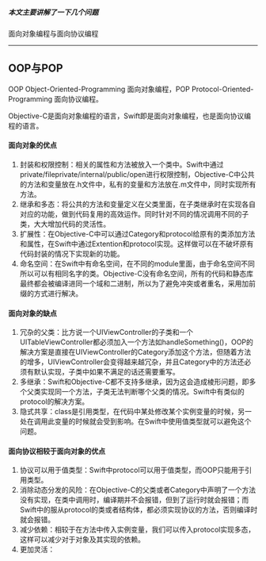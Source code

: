 ##### 本文主要讲解了一下几个问题

面向对象编程与面向协议编程

-----

## OOP与POP

OOP Object-Oriented-Programming 面向对象编程，POP Protocol-Oriented-Programming 面向协议编程。  

Objective-C是面向对象编程的语言，Swift即是面向对象编程，也是面向协议编程的语言。

#### 面向对象的优点
1. 封装和权限控制：相关的属性和方法被放入一个类中。Swift中通过private/fileprivate/internal/public/open进行权限控制，Objective-C中公共的方法和变量放在.h文件中，私有的变量和方法放在.m文件中，同时实现所有方法。 
2. 继承和多态：将公共的方法和变量定义在父类里面，在子类继承时在实现各自对应的功能，做到代码复用的高效运作。同时针对不同的情况调用不同的子类，大大增加代码的灵活性。
3. 扩展性：在Objective-C中可以通过Category和protocol给原有的类添加方法和属性，在Swift中通过Extention和protocol实现。这样做可以在不破坏原有代码封装的情况下实现新的功能。
4. 命名空间：在Swift中有命名空间，在不同的module里面，由于命名空间不同所以可以有相同名字的类。Objective-C没有命名空间，所有的代码和静态库最终都会被编译进同一个域和二进制，所以为了避免冲突或者重名，采用加前缀的方式进行解决。

#### 面向对象的缺点
1. 冗杂的父类：比方说一个UIViewController的子类和一个UITableViewController都必须加入一个方法如handleSomething()，OOP的解决方案是直接在UIViewController的Category添加这个方法，但随着方法的增多，UIViewController会变得越来越冗杂，并且Category中的方法还必须有默认实现，子类中如果不满足的话还需要重写。
2. 多继承：Swift和Objective-C都不支持多继承，因为这会造成棱形问题，即多个父类实现同一个方法，子类无法判断哪个父类的情况。Swift中有类似的protocol的解决方案。
3. 隐式共享：class是引用类型，在代码中某处修改某个实例变量的时候，另一处在调用此变量的时候就会受到影响。在Swift中使用值类型就可以避免这个问题。


#### 面向协议相较于面向对象的优点
1. 协议可以用于值类型：Swift中protocol可以用于值类型，而OOP只能用于引用类型。
2. 消除动态分发的风险：在Objective-C的父类或者Category中声明了一个方法没有实现，在类中调用时，编译期并不会报错，但到了运行时就会报错；而Swift中的服从protocol的类或者结构体，都必须实现协议的方法，否则编译时就会报错。
3. 减少依赖：相较于在方法中传入实例变量，我们可以传入protocol实现多态，这样可以减少对于对象及其实现的依赖。
4. 更加灵活：